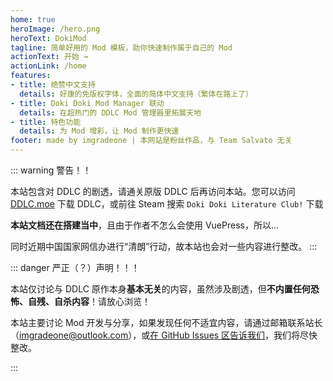 ```yaml
---
home: true
heroImage: /hero.png
heroText: DokiMod
tagline: 简单好用的 Mod 模板，助你快速制作属于自己的 Mod
actionText: 开始 →
actionLink: /home
features:
- title: 绝赞中文支持
  details: 好康的免版权字体，全面的简体中文支持（繁体在路上了）
- title: Doki Doki Mod Manager 联动
  details: 在超热门的 DDLC Mod 管理器里拓展天地
- title: 特色功能
  details: 为 Mod 增彩，让 Mod 制作更快速
footer: made by imgradeone | 本网站是粉丝作品，与 Team Salvato 无关
---
```


::: warning 警告！！

本站包含对 DDLC 的剧透，请通关原版 DDLC 后再访问本站。您可以访问 [DDLC.moe](https://ddlc.moe) 下载 DDLC，或前往 Steam 搜索 `Doki Doki Literature Club!` 下载

**本站文档还在搭建当中**，且由于作者不怎么会使用 VuePress，所以...

同时近期中国国家网信办进行“清朗”行动，故本站也会对一些内容进行整改。
:::

::: danger 严正（？）声明！！！

本站仅讨论与 DDLC 原作本身**基本无关**的内容，虽然涉及剧透，但**不内置任何恐怖、自残、自杀内容**！请放心浏览！

本站主要讨论 Mod 开发与分享，如果发现任何不适宜内容，请通过邮箱联系站长（imgradeone@outlook.com），或[在 GitHub Issues 区告诉我们](https://github.com/imgradeone/DDMTCN-docs/issues)，我们将尽快整改。

:::
